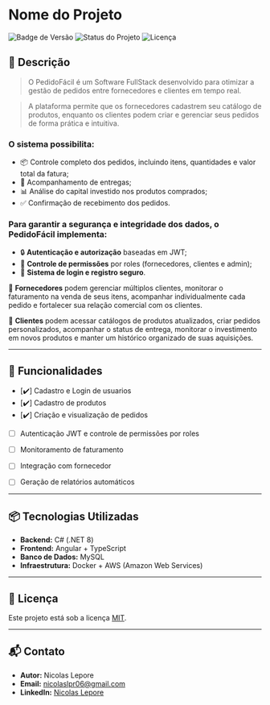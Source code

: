 # Nome do Projeto

![Badge de Versão](https://img.shields.io/badge/version-1.0-blue.svg)
![Status do Projeto](https://img.shields.io/badge/status-em%20desenvolvimento-yellow)
![Licença](https://img.shields.io/badge/licença-MIT-green)

## 📖 Descrição
> O PedidoFácil é um Software FullStack desenvolvido para otimizar a gestão de pedidos entre fornecedores e clientes em tempo real.

> A plataforma permite que os fornecedores cadastrem seu catálogo de produtos, enquanto os clientes podem criar e gerenciar seus pedidos de forma prática e intuitiva.

### O sistema possibilita:

 - 📦 Controle completo dos pedidos, incluindo itens, quantidades e valor total da fatura; 
 - 🚚 Acompanhamento de entregas;
 - 📊 Análise do capital investido nos produtos comprados;
 - ✅ Confirmação de recebimento dos pedidos.

### Para garantir a segurança e integridade dos dados, o **PedidoFácil** implementa:

  - 🔒 **Autenticação e autorização** baseadas em JWT;  
  - 🛂 **Controle de permissões** por roles (fornecedores, clientes e admin);  
  - 🔑 **Sistema de login e registro seguro**. 

👥 **Fornecedores** podem gerenciar múltiplos clientes, monitorar o faturamento na venda de seus itens, acompanhar individualmente cada pedido e fortalecer sua relação comercial com os clientes.

🛒 **Clientes** podem acessar catálogos de produtos atualizados, criar pedidos personalizados, acompanhar o status de entrega, monitorar o investimento em novos produtos e manter um histórico organizado de suas aquisições.

---

## 🚀 Funcionalidades
- [✔️] Cadastro e Login de usuarios  
- [✔️] Cadastro de produtos  
- [✔️] Criação e visualização de pedidos
- [ ] Autenticação JWT e controle de permissões por roles   
- [ ] Monitoramento de faturamento
- [ ] Integração com fornecedor  
- [ ] Geração de relatórios automáticos  


---

## 📦 Tecnologias Utilizadas
- **Backend:** C# (.NET 8)  
- **Frontend:** Angular + TypeScript  
- **Banco de Dados:** MySQL  
- **Infraestrutura:** Docker + AWS (Amazon Web Services)

---

## 📄 Licença
Este projeto está sob a licença [MIT](LICENSE).

---

## 📬 Contato
- **Autor:** Nicolas Lepore  
- **Email:** nicolaslpr06@gmail.com  
- **LinkedIn:** [Nicolas Lepore](www.linkedin.com/in/nicolas-lepore)
